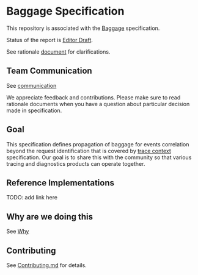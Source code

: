 # Baggage Specification

This repository is associated with the [Baggage](https://w3c.github.io/baggage/) specification.

Status of the report is
[Editor Draft](https://www.w3.org/2017/Process-20170301/#working-draft).

See rationale
[document](baggage/HTTP_HEADER_FORMAT_RATIONALE.md) for
clarifications.

## Team Communication

See
[communication](https://github.com/w3c/distributed-tracing-wg#team-communication)

We appreciate feedback and contributions. Please make sure to read
rationale documents when you have a question about particular decision
made in specification.

## Goal

This specification defines propagation of baggage for events correlation
beyond the request identification that is covered by [trace
context](https://w3c.github.io/trace-context/) specification. Our goal
is to share this with the community so that various tracing and
diagnostics products can operate together.

## Reference Implementations

TODO: add link here

## Why are we doing this

See
[Why](https://github.com/w3c/distributed-tracing-wg#why-are-we-doing-this)

## Contributing

See [Contributing.md](CONTRIBUTING.md) for details.
